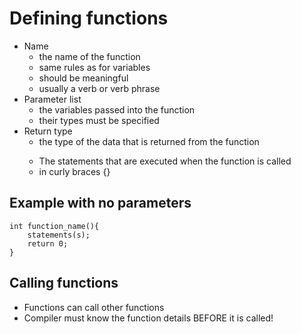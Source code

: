 # Defining functions
<ul>
    <li>Name
        <ul>
            <li>the name of the function</li>
            <li>same rules as for variables</li>
            <li>should be meaningful</li>
            <li>usually a verb or verb phrase</li>
        </ul>
    </li>
    <li>
        Parameter list
        <ul>
            <li>the variables passed into the function</li>
            <li>their types must be specified</li>
        </ul>
    </li>
    <li>
        Return type
        <ul>
            <li>the type of the data that is returned from the function</li>
        </ul>
    </li>
    <ul>
        <li>The statements that are executed when the function is called</li>
        <li>in curly braces {}</li>
    </ul>
</ul>

## Example with no parameters

```
int function_name(){
    statements(s);
    return 0;
}
```

## Calling functions
<ul>
    <li>Functions can call other functions</li>
    <li>Compiler must know the function details BEFORE it is called!</li>
</ul>